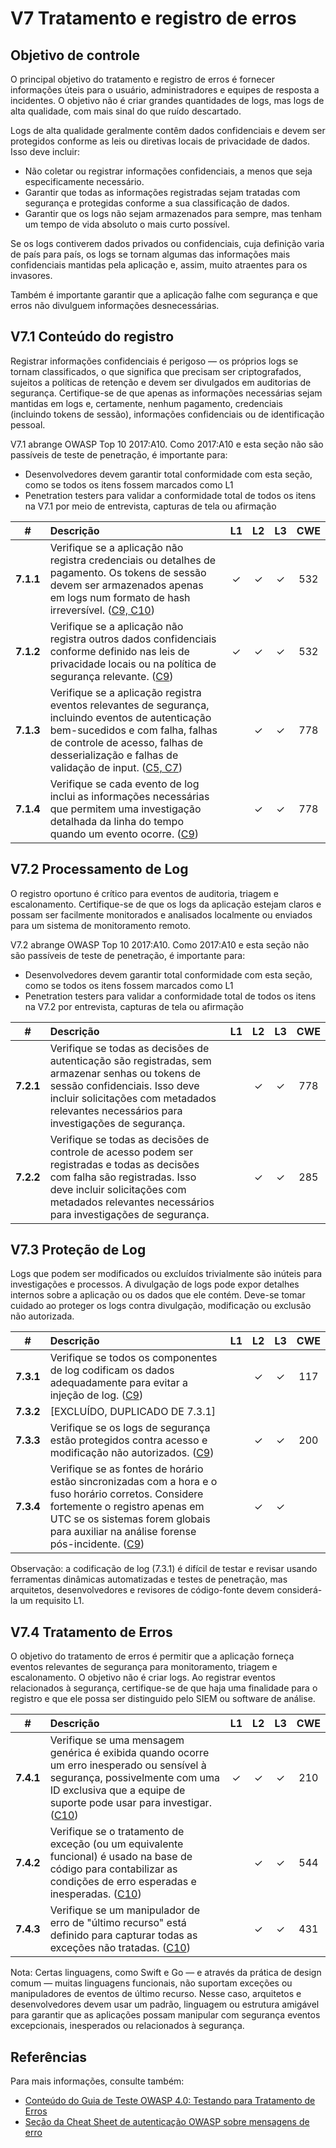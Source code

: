 # V7 Tratamento e registro de erros

## Objetivo de controle

O principal objetivo do tratamento e registro de erros é fornecer informações úteis para o usuário, administradores e equipes de resposta a incidentes. O objetivo não é criar grandes quantidades de logs, mas logs de alta qualidade, com mais sinal do que ruído descartado.

Logs de alta qualidade geralmente contêm dados confidenciais e devem ser protegidos conforme as leis ou diretivas locais de privacidade de dados. Isso deve incluir:

* Não coletar ou registrar informações confidenciais, a menos que seja especificamente necessário.
* Garantir que todas as informações registradas sejam tratadas com segurança e protegidas conforme a sua classificação de dados.
* Garantir que os logs não sejam armazenados para sempre, mas tenham um tempo de vida absoluto o mais curto possível.

Se os logs contiverem dados privados ou confidenciais, cuja definição varia de país para país, os logs se tornam algumas das informações mais confidenciais mantidas pela aplicação e, assim, muito atraentes para os invasores.

Também é importante garantir que a aplicação falhe com segurança e que erros não divulguem informações desnecessárias.

## V7.1 Conteúdo do registro

Registrar informações confidenciais é perigoso — os próprios logs se tornam classificados, o que significa que precisam ser criptografados, sujeitos a políticas de retenção e devem ser divulgados em auditorias de segurança. Certifique-se de que apenas as informações necessárias sejam mantidas em logs e, certamente, nenhum pagamento, credenciais (incluindo tokens de sessão), informações confidenciais ou de identificação pessoal.

V7.1 abrange OWASP Top 10 2017:A10. Como 2017:A10 e esta seção não são passíveis de teste de penetração, é importante para:

* Desenvolvedores devem garantir total conformidade com esta seção, como se todos os itens fossem marcados como L1
* Penetration testers para validar a conformidade total de todos os itens na V7.1 por meio de entrevista, capturas de tela ou afirmação

| # | Descrição | L1 | L2 | L3 | CWE |
| :---: | :--- | :---: | :---:| :---: | :---: |
| **7.1.1** | Verifique se a aplicação não registra credenciais ou detalhes de pagamento. Os tokens de sessão devem ser armazenados apenas em logs num formato de hash irreversível. ([C9, C10](https://owasp.org/www-project-proactive-controls/#div-numbering)) | ✓ | ✓ | ✓ | 532 |
| **7.1.2** | Verifique se a aplicação não registra outros dados confidenciais conforme definido nas leis de privacidade locais ou na política de segurança relevante. ([C9](https://owasp.org/www-project-proactive-controls/#div-numbering)) | ✓ | ✓ | ✓ | 532 |
| **7.1.3** | Verifique se a aplicação registra eventos relevantes de segurança, incluindo eventos de autenticação bem-sucedidos e com falha, falhas de controle de acesso, falhas de desserialização e falhas de validação de input. ([C5, C7](https://owasp.org/www-project-proactive-controls/#div-numbering)) | | ✓ | ✓ | 778 |
| **7.1.4** | Verifique se cada evento de log inclui as informações necessárias que permitem uma investigação detalhada da linha do tempo quando um evento ocorre. ([C9](https://owasp.org/www-project-proactive-controls/#div-numbering)) | | ✓ | ✓ | 778 |

## V7.2 Processamento de Log

O registro oportuno é crítico para eventos de auditoria, triagem e escalonamento. Certifique-se de que os logs da aplicação estejam claros e possam ser facilmente monitorados e analisados localmente ou enviados para um sistema de monitoramento remoto.

V7.2 abrange OWASP Top 10 2017:A10. Como 2017:A10 e esta seção não são passíveis de teste de penetração, é importante para:

* Desenvolvedores devem garantir total conformidade com esta seção, como se todos os itens fossem marcados como L1
* Penetration testers para validar a conformidade total de todos os itens na V7.2 por entrevista, capturas de tela ou afirmação

| # | Descrição | L1 | L2 | L3 | CWE |
| :---: | :--- | :---: | :---:| :---: | :---: |
| **7.2.1** | Verifique se todas as decisões de autenticação são registradas, sem armazenar senhas ou tokens de sessão confidenciais. Isso deve incluir solicitações com metadados relevantes necessários para investigações de segurança. | | ✓ | ✓ | 778 |
| **7.2.2** | Verifique se todas as decisões de controle de acesso podem ser registradas e todas as decisões com falha são registradas. Isso deve incluir solicitações com metadados relevantes necessários para investigações de segurança. | | ✓ | ✓ | 285 |

## V7.3 Proteção de Log

Logs que podem ser modificados ou excluídos trivialmente são inúteis para investigações e processos. A divulgação de logs pode expor detalhes internos sobre a aplicação ou os dados que ele contém. Deve-se tomar cuidado ao proteger os logs contra divulgação, modificação ou exclusão não autorizada.

| # | Descrição | L1 | L2 | L3 | CWE |
| :---: | :--- | :---: | :---:| :---: | :---: |
| **7.3.1** | Verifique se todos os componentes de log codificam os dados adequadamente para evitar a injeção de log. ([C9](https://owasp.org/www-project-proactive-controls/#div-numbering)) | | ✓ | ✓ | 117 |
| **7.3.2** | [EXCLUÍDO, DUPLICADO DE 7.3.1] | | | | |
| **7.3.3** | Verifique se os logs de segurança estão protegidos contra acesso e modificação não autorizados. ([C9](https://owasp.org/www-project-proactive-controls/#div-numbering)) | | ✓ | ✓ | 200 |
| **7.3.4** | Verifique se as fontes de horário estão sincronizadas com a hora e o fuso horário corretos. Considere fortemente o registro apenas em UTC se os sistemas forem globais para auxiliar na análise forense pós-incidente. ([C9](https://owasp.org/www-project-proactive-controls/#div-numbering)) | | ✓ | ✓ | |

Observação: a codificação de log (7.3.1) é difícil de testar e revisar usando ferramentas dinâmicas automatizadas e testes de penetração, mas arquitetos, desenvolvedores e revisores de código-fonte devem considerá-la um requisito L1.

## V7.4 Tratamento de Erros

O objetivo do tratamento de erros é permitir que a aplicação forneça eventos relevantes de segurança para monitoramento, triagem e escalonamento. O objetivo não é criar logs. Ao registrar eventos relacionados à segurança, certifique-se de que haja uma finalidade para o registro e que ele possa ser distinguido pelo SIEM ou software de análise.

| # | Descrição | L1 | L2 | L3 | CWE |
| :---: | :--- | :---: | :---:| :---: | :---: |
| **7.4.1** | Verifique se uma mensagem genérica é exibida quando ocorre um erro inesperado ou sensível à segurança, possivelmente com uma ID exclusiva que a equipe de suporte pode usar para investigar. ([C10](https://owasp.org/www-project-proactive-controls/#div-numbering)) | ✓ | ✓ | ✓ | 210 |
| **7.4.2** | Verifique se o tratamento de exceção (ou um equivalente funcional) é usado na base de código para contabilizar as condições de erro esperadas e inesperadas. ([C10](https://owasp.org/www-project-proactive-controls/#div-numbering)) | | ✓ | ✓ | 544 |
| **7.4.3** | Verifique se um manipulador de erro de "último recurso" está definido para capturar todas as exceções não tratadas. ([C10](https://owasp.org/www-project-proactive-controls/#div-numbering)) | | ✓ | ✓ | 431 |

Nota: Certas linguagens, como Swift e Go — e através da prática de design comum — muitas linguagens funcionais, não suportam exceções ou manipuladores de eventos de último recurso. Nesse caso, arquitetos e desenvolvedores devem usar um padrão, linguagem ou estrutura amigável para garantir que as aplicações possam manipular com segurança eventos excepcionais, inesperados ou relacionados à segurança.

## Referências

Para mais informações, consulte também:

* [Conteúdo do Guia de Teste OWASP 4.0: Testando para Tratamento de Erros](https://owasp.org/www-project-web-security-testing-guide/v41/4-Web_Application_Security_Testing/08-Testing_for_Error_Handling/README.html)
* [Seção da Cheat Sheet de autenticação OWASP sobre mensagens de erro](https://cheatsheetseries.owasp.org/cheatsheets/Authentication_Cheat_Sheet.html#authentication-and-error-messages)

